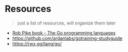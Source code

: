 # Resources
> just a list of resources, will organize them later

- [Rob Pike book - The Go programming languages](https://learning.oreilly.com/library/view/the-go-programming/9780134190570/)
- https://github.com/ardanlabs/gotraining-studyguide
- https://rwx.gg/lang/go/
